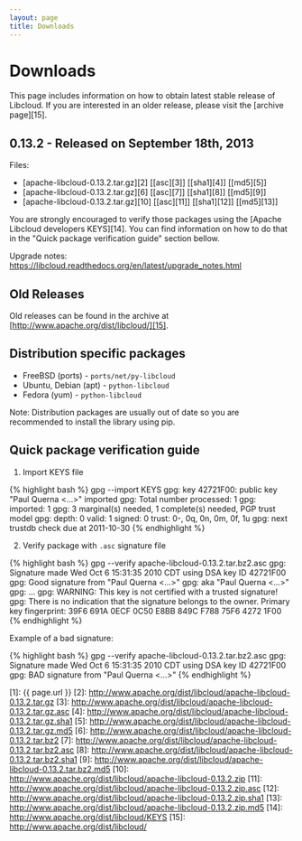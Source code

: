 ```yaml
---
layout: page
title: Downloads
---
```


# Downloads

This page includes information on how to obtain latest stable release of
Libcloud. If you are interested in an older release, please visit the
[archive page][15].

## 0.13.2 - Released on September 18th, 2013

Files:

* [apache-libcloud-0.13.2.tar.gz][2] [[asc][3]] [[sha1][4]] [[md5][5]]
* [apache-libcloud-0.13.2.tar.gz][6] [[asc][7]] [[sha1][8]] [[md5][9]]
* [apache-libcloud-0.13.2.tar.gz][10] [[asc][11]] [[sha1][12]] [[md5][13]]

You are strongly encouraged to verify those packages using the [Apache Libcloud
developers KEYS][14]. You can find information on how to do that in the
"Quick package verification guide" section bellow.

Upgrade notes: https://libcloud.readthedocs.org/en/latest/upgrade_notes.html

## Old Releases

Old releases can be found in the archive at [http://www.apache.org/dist/libcloud/][15].

## Distribution specific packages

* FreeBSD (ports) - `ports/net/py-libcloud`
* Ubuntu, Debian (apt) - `python-libcloud`
* Fedora (yum) - `python-libcloud`

Note: Distribution packages are usually out of date so you are recommended to
install the library using pip.

## Quick package verification guide

1. Import KEYS file

{% highlight bash %}
gpg --import KEYS
gpg: key 42721F00: public key "Paul Querna &lt;...&gt;" imported
gpg: Total number processed: 1
gpg:               imported: 1
gpg: 3 marginal(s) needed, 1 complete(s) needed, PGP trust model
gpg: depth: 0  valid:   1  signed:   0  trust: 0-, 0q, 0n, 0m, 0f, 1u
gpg: next trustdb check due at 2011-10-30</pre>
{% endhighlight %}

2. Verify package with `.asc` signature file

{% highlight bash %}
gpg --verify apache-libcloud-0.13.2.tar.bz2.asc
gpg: Signature made Wed Oct  6 15:31:35 2010 CDT using DSA key ID 42721F00
gpg: Good signature from "Paul Querna &lt;...&gt;"
gpg:                 aka "Paul Querna &lt;...&gt;"
gpg:                 ...</span>
gpg: WARNING: This key is not certified with a trusted signature!
gpg:          There is no indication that the signature belongs to the owner.
Primary key fingerprint: 39F6 691A 0ECF 0C50 E8BB  849C F788 75F6 4272 1F00
{% endhighlight %}

Example of a bad signature:

{% highlight bash %}
gpg --verify apache-libcloud-0.13.2.tar.bz2.asc
gpg: Signature made Wed Oct  6 15:31:35 2010 CDT using DSA key ID 42721F00
gpg: BAD signature from "Paul Querna &lt;...&gt;"
{% endhighlight %}

[1]: {{ page.url }}
[2]: http://www.apache.org/dist/libcloud/apache-libcloud-0.13.2.tar.gz
[3]: http://www.apache.org/dist/libcloud/apache-libcloud-0.13.2.tar.gz.asc
[4]: http://www.apache.org/dist/libcloud/apache-libcloud-0.13.2.tar.gz.sha1
[5]: http://www.apache.org/dist/libcloud/apache-libcloud-0.13.2.tar.gz.md5
[6]: http://www.apache.org/dist/libcloud/apache-libcloud-0.13.2.tar.bz2
[7]: http://www.apache.org/dist/libcloud/apache-libcloud-0.13.2.tar.bz2.asc
[8]: http://www.apache.org/dist/libcloud/apache-libcloud-0.13.2.tar.bz2.sha1
[9]: http://www.apache.org/dist/libcloud/apache-libcloud-0.13.2.tar.bz2.md5
[10]: http://www.apache.org/dist/libcloud/apache-libcloud-0.13.2.zip
[11]: http://www.apache.org/dist/libcloud/apache-libcloud-0.13.2.zip.asc
[12]: http://www.apache.org/dist/libcloud/apache-libcloud-0.13.2.zip.sha1
[13]: http://www.apache.org/dist/libcloud/apache-libcloud-0.13.2.zip.md5
[14]: http://www.apache.org/dist/libcloud/KEYS
[15]: http://www.apache.org/dist/libcloud/
